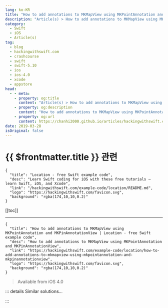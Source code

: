 ```yaml
---
lang: ko-KR
title: "How to add annotations to MKMapView using MKPointAnnotation and MKPinAnnotationView"
description: "Article(s) > How to add annotations to MKMapView using MKPointAnnotation and MKPinAnnotationView"
category:
  - Swift
  - iOS
  - Article(s)
tag: 
  - blog
  - hackingwithswift.com
  - crashcourse
  - swift
  - swift-5.10
  - ios
  - ios-4.0
  - xcode
  - appstore
head:
  - - meta:
    - property: og:title
      content: "Article(s) > How to add annotations to MKMapView using MKPointAnnotation and MKPinAnnotationView"
    - property: og:description
      content: "How to add annotations to MKMapView using MKPointAnnotation and MKPinAnnotationView"
    - property: og:url
      content: https://chanhi2000.github.io/articles/hackingwithswift.com/example-code/location/how-to-add-annotations-to-mkmapview-using-mkpointannotation-and-mkpinannotationview.html
date: 2019-03-28
isOriginal: false
---
```


# {{ $frontmatter.title }} 관련

```component VPCard
{
  "title": "Location - free Swift example code",
  "desc": "Learn Swift coding for iOS with these free tutorials – learn Swift, iOS, and Xcode",
  "link": "/hackingwithswift.com/example-code/location/README.md",
  "logo": "https://hackingwithswift.com/favicon.svg",
  "background": "rgba(174,10,10,0.2)"
}
```

[[toc]]

---

```component VPCard
{
  "title": "How to add annotations to MKMapView using MKPointAnnotation and MKPinAnnotationView | Location - free Swift example code",
  "desc": "How to add annotations to MKMapView using MKPointAnnotation and MKPinAnnotationView",
  "link": "https://hackingwithswift.com/example-code/location/how-to-add-annotations-to-mkmapview-using-mkpointannotation-and-mkpinannotationview",
  "logo": "https://hackingwithswift.com/favicon.svg",
  "background": "rgba(174,10,10,0.2)"
}
```

> Available from iOS 4.0

<!-- TODO: 작성 -->

<!-- 
Once you have an `MKMapView` up and running, it only takes a few lines of code more to drop pins containing placemarks.

Start by making your view controller the delegate of your map view, so that we can receive events. You should also make your view controller conform to `MKMapViewDelegate` in code.

Adding pins to the map takes two code changes. First you need to create an annotation describing where the pin is and what its name is – put this in your `viewDidLoad()` method:

```swift
let london = MKPointAnnotation()
london.title = "London"
london.coordinate = CLLocationCoordinate2D(latitude: 51.507222, longitude: -0.1275)
yourMapView.addAnnotation(london)
```

Second, you need to implement a `viewFor` method that converts your annotation into a view that can be displayed on the map. iOS comes with a built-in view type called `MKPinAnnotationView` that provides the familiar pin layout, so we can use that here. 

**Note:** For performance reasons, dropping pins onto a map works using re-use identifiers, just like loading table view cells. The code below tries to re-use pins, and you should do the same.

Add this to your view controller:

```swift
func mapView(_ mapView: MKMapView, viewFor annotation: MKAnnotation) -> MKAnnotationView? {
    guard annotation is MKPointAnnotation else { return nil }

    let identifier = "Annotation"
    var annotationView = mapView.dequeueReusableAnnotationView(withIdentifier: identifier)

    if annotationView == nil {
        annotationView = MKPinAnnotationView(annotation: annotation, reuseIdentifier: identifier)
        annotationView!.canShowCallout = true
    } else {
        annotationView!.annotation = annotation
    }

    return annotationView
}
```

That’s all the code you need!

-->

::: details Similar solutions…

<!--
/quick-start/swiftui/swiftui-tips-and-tricks">SwiftUI tips and tricks 
/quick-start/swiftui/all-swiftui-property-wrappers-explained-and-compared">All SwiftUI property wrappers explained and compared 
/example-code/uikit/how-to-create-live-playgrounds-in-xcode">How to create live playgrounds in Xcode 
/example-code/games/how-to-create-a-random-terrain-tile-map-using-sktilemapnode-and-gkperlinnoisesource">How to create a random terrain tile map using SKTileMapNode and GKPerlinNoiseSource 
/example-code/location/how-to-add-a-button-to-an-mkmapview-annotation">How to add a button to an MKMapView annotation</a>
-->

:::

